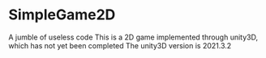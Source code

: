 # SimpleGame2D
A jumble of useless code
This is a 2D game implemented through unity3D, which has not yet been completed
The unity3D version is 2021.3.2